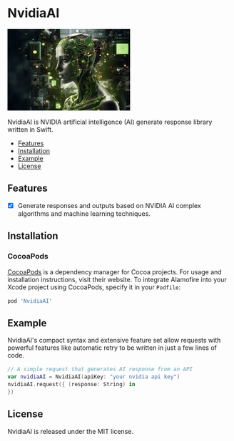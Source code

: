 # NvidiaAI

![NvidiaAI: Elegant Networking in Swift](nvidia.png)

NvidiaAI is NVIDIA artificial intelligence (AI) generate response library written in Swift.

- [Features](#features)
- [Installation](#installation)
- [Example](#example)
- [License](#license)

## Features

- [x] Generate responses and outputs based on NVIDIA AI complex algorithms and machine learning techniques.

## Installation
### CocoaPods

[CocoaPods](https://cocoapods.org) is a dependency manager for Cocoa projects. For usage and installation instructions, visit their website. To integrate Alamofire into your Xcode project using CocoaPods, specify it in your `Podfile`:

```ruby
pod 'NvidiaAI'
```

## Example

NvidiaAI's compact syntax and extensive feature set allow requests with powerful features like automatic retry to be written in just a few lines of code.

```swift
// A simple request that generates AI response from an API
var nvidiaAI = NvidiaAI(apiKey: "your nvidia api key")
nvidiaAI.request({ (response: String) in
})

```

## License

NvidiaAI is released under the MIT license.

